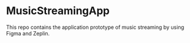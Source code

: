 # MusicStreamingApp
This repo contains the application prototype of music streaming by using Figma and Zeplin.
